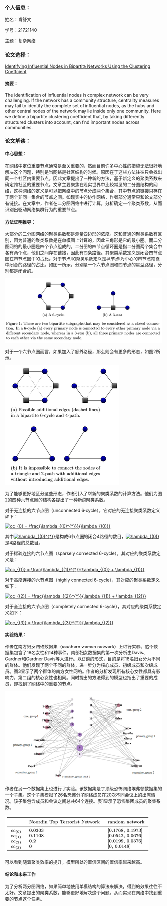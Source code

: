 ### 个人信息：

姓名：肖舒文

学号：21721140

主题：复杂网络


### 论文选择：

[Identifying Influential Nodes in Bipartite Networks Using the Clustering Coeffcient](https://arxiv.org/pdf/1406.5814.pdf)

#### 摘要：

The identification of influential nodes in complex network can be very challenging. If the network has a community structure, centrality measures may fail to identify the complete set of influential nodes, as the hubs and other central nodes of the network may lie inside only one community. Here we define a bipartite clustering coefficient that, by taking diﬀerently structured clusters into account, can find important nodes across communities.

### 论文解读：

#### 中心思想：

在网络中定位重要节点通常是至关重要的。然而目前许多中心性的措施无法很好地解决这个问题，特别是当网络是社区结构的时候。原因在于这些方法往往只会找出同一个社区内重要节点。因此文章提出了一种新的方法，基于新定义的聚类系数来确定跨社区的重要节点。文章主要聚焦在现实世界中比较常见的二分图结构的网络，这种网络的定义是可以把网络中的节点分成两个集合，其中节点的链接只存在于两个非同一集合的节点之间。如现实中的协作网络，作者部分通常只和论文部分有链接。在文章中，作者在二分图网络中进行计算，分析确定一个聚类系数，从而识别出驱动网络集群行为的重要节点。

#### 方法证明推导：

大部分的二分图网络的聚类系数都是测量四边形的浓度。这和普通的聚类系数有区别，因为普通的聚类系数是在单模图上计算的，因此三角形是它的最小圈。而二分图网络的最小圈是四个节点组成的。二分图的四节点循环圈是指二分图两个集合中各有两个点，他们之间存在链接，因此有四条路径。其聚类系数定义是闭合四节点圈在四节点圈中的占比。对于节点i的聚类系数定义是以节点i为中心的四节点路径中闭合的路径的占比。如图一所示，分别是一个六节点圈和四节点的星型路径，分别都是闭合的。

![图1](figure1.png)

对于一个六节点圈而言，如果加入了额外路径，那么则会有更多的形态，如图2所示。

![图2](figure2.png)

为了能够更好地区分这些形态，作者引入了崭新的聚类系数的计算方法。他们为图2的四种六节点圈的结构各提出了一种新的聚类系数。

对于无连接的六节点图（unconnected 6-cycle），它对应的无连接聚类系数定义如下：

<a href="https://www.codecogs.com/eqnedit.php?latex=cc_{0}&space;=&space;\frac{\lambda_{(0)^{*}}}{\lambda_{(0)}}" target="_blank"><img src="https://latex.codecogs.com/gif.latex?cc_{0}&space;=&space;\frac{\lambda_{(0)^{*}}}{\lambda_{(0)}}" title="cc_{0} = \frac{\lambda_{(0)^{*}}}{\lambda_{(0)}}" /></a>

其中<a href="https://www.codecogs.com/eqnedit.php?latex=\lambda_{(0)^{*}}" target="_blank"><img src="https://latex.codecogs.com/gif.latex?\lambda_{(0)^{*}}" title="\lambda_{(0)^{*}}" /></a>是构成6节点圈的闭合4路径的数目，<a href="https://www.codecogs.com/eqnedit.php?latex=\lambda_{(0)}" target="_blank"><img src="https://latex.codecogs.com/gif.latex?\lambda_{(0)}" title="\lambda_{(0)}" /></a>是4路径的总数目。

对于稀疏连接的六节点图（sparsely connected 6-cycle），其对应的聚类系数定义是：

<a href="https://www.codecogs.com/eqnedit.php?latex=cc_{(1)}&space;=&space;\frac{\lambda_{(1)}^{*}}{\lambda_{(0)}&space;&plus;&space;\lambda_{(1)}}" target="_blank"><img src="https://latex.codecogs.com/gif.latex?cc_{(1)}&space;=&space;\frac{\lambda_{(1)}^{*}}{\lambda_{(0)}&space;&plus;&space;\lambda_{(1)}}" title="cc_{(1)} = \frac{\lambda_{(1)}^{*}}{\lambda_{(0)} + \lambda_{(1)}}" /></a>

对于高度连接的六节点图（highly connected 6-cycle），其对应的聚类系数定义如下：

<a href="https://www.codecogs.com/eqnedit.php?latex=cc_{(2)}&space;=&space;\frac{\lambda_{(2)}^{*}}{\lambda_{(1)}&space;&plus;&space;\lambda_{(2)}}" target="_blank"><img src="https://latex.codecogs.com/gif.latex?cc_{(2)}&space;=&space;\frac{\lambda_{(2)}^{*}}{\lambda_{(1)}&space;&plus;&space;\lambda_{(2)}}" title="cc_{(2)} = \frac{\lambda_{(2)}^{*}}{\lambda_{(1)} + \lambda_{(2)}}" /></a>

对于全连接的六节点图（completely connected 6-cycle），其对应的聚类系数定义如下：

<a href="https://www.codecogs.com/eqnedit.php?latex=cc_{(3)}&space;=&space;\frac{\lambda_{(3)}^{*}}{\lambda_{(2)}}" target="_blank"><img src="https://latex.codecogs.com/gif.latex?cc_{(3)}&space;=&space;\frac{\lambda_{(3)}^{*}}{\lambda_{(2)}}" title="cc_{(3)} = \frac{\lambda_{(3)}^{*}}{\lambda_{(2)}}" /></a>

#### 实验结果：

作者在南方妇女网络数据集（southern women network）上进行实验。这个数据集包含了18名女性和14种事件。南部妇女数据集的第一次分析由Davis、Gardner和Gardner Davis等人进行。以访谈的形式，目的是将18名妇女分为不同的群体。他们发现了两个不同的群体，进一步分为核心成员、初级成员和次级成员。图3显示了两个群体的南方女性网络。作者的分析发现所有核心女性都具有影响力，第二组的核心女性也相同。同时提出的方法得到的模型也指出了重要的成员，即找到了网络中的重要的节点。

![图3](figure3.png)

作者在另一个数据集上也进行了实验。该数据集是丁顶级恐怖网络埃弗顿数据集的一个子集。这个子集模拟了26名恐怖分子网络成员在20次不同会议上的出席情况。该子集包含成员和会议之间总共64个连接。表1显示了恐怖集团成员的聚集系数。

![表1](table1.png)

可以看到随着聚类效率的提升，模型所处的置信区间的置信率越来越高。

#### 结论和未来工作

为了分析两分图网络，如果简单地使用单模结构的算法来解决，得到的效果往往不太好。文章提出的聚类系数，能够更好地解决这个问题。从而实现在网络中找到重要的节点这个任务。

